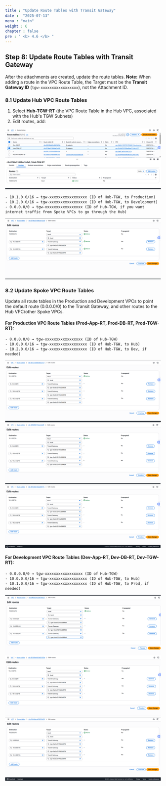 ```yaml
---
title : "Update Route Tables with Transit Gateway"
date :  "2025-07-13" 
menu : "main"
weight : 6
chapter : false
pre : " <b> 4.6 </b> "
---
```


## Step 8: Update Route Tables with Transit Gateway

After the attachments are created, update the route tables. **Note:** When adding a route in the VPC Route Table, the Target must be the **Transit Gateway ID** (`tgw-xxxxxxxxxxxxxxxxx`), not the Attachment ID.

### 8.1 Update Hub VPC Route Tables

1. Select **Hub-TGW-RT** (the VPC Route Table in the Hub VPC, associated with the Hub's TGW Subnets)
2. Edit routes, add:

![](/images/4.spoke-vpcs/hinh-61.png)
```
- 10.1.0.0/16 → tgw-xxxxxxxxxxxxxxxxx (ID of Hub-TGW, to Production)
- 10.2.0.0/16 → tgw-xxxxxxxxxxxxxxxxx (ID of Hub-TGW, to Development)
- 0.0.0.0/0 → tgw-xxxxxxxxxxxxxxxxx (ID of Hub-TGW, if you want internet traffic from Spoke VPCs to go through the Hub)
```
![](/images/4.spoke-vpcs/hinh-62.png)
### 8.2 Update Spoke VPC Route Tables

Update all route tables in the Production and Development VPCs to point the default route (0.0.0.0/0) to the Transit Gateway, and other routes to the Hub VPC/other Spoke VPCs.
#### For Production VPC Route Tables (Prod-App-RT, Prod-DB-RT, Prod-TGW-RT):

```
- 0.0.0.0/0 → tgw-xxxxxxxxxxxxxxxxx (ID of Hub-TGW)
- 10.0.0.0/16 → tgw-xxxxxxxxxxxxxxxxx (ID of Hub-TGW, to Hub)
- 10.2.0.0/16 → tgw-xxxxxxxxxxxxxxxxx (ID of Hub-TGW, to Dev, if needed)
```
![](/images/4.spoke-vpcs/hinh-63.png)
![](/images/4.spoke-vpcs/hinh-64.png)
![](/images/4.spoke-vpcs/hinh-65.png)
#### For Development VPC Route Tables (Dev-App-RT, Dev-DB-RT, Dev-TGW-RT):

```
- 0.0.0.0/0 → tgw-xxxxxxxxxxxxxxxxx (ID of Hub-TGW)
- 10.0.0.0/16 → tgw-xxxxxxxxxxxxxxxxx (ID of Hub-TGW, to Hub)
- 10.1.0.0/16 → tgw-xxxxxxxxxxxxxxxxx (ID of Hub-TGW, to Prod, if needed)
```
![](/images/4.spoke-vpcs/hinh-66.png)
![](/images/4.spoke-vpcs/hinh-67.png)
![](/images/4.spoke-vpcs/hinh-68.png)